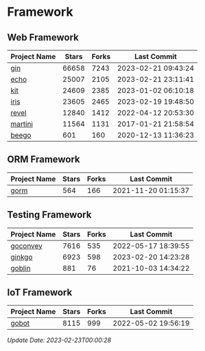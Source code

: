 # Framework

## Web Framework
| Project Name | Stars | Forks | Last Commit |
| ------------ | ----- | ----- | ----------- |
| [gin](https://github.com/gin-gonic/gin) | 66658 | 7243 | 2023-02-21 09:43:24 |
| [echo](https://github.com/labstack/echo) | 25007 | 2105 | 2023-02-21 23:11:41 |
| [kit](https://github.com/go-kit/kit) | 24609 | 2385 | 2023-01-02 06:10:18 |
| [iris](https://github.com/kataras/iris) | 23605 | 2465 | 2023-02-19 19:48:50 |
| [revel](https://github.com/revel/revel) | 12840 | 1412 | 2022-04-12 20:53:30 |
| [martini](https://github.com/go-martini/martini) | 11564 | 1131 | 2017-01-21 21:58:54 |
| [beego](https://github.com/astaxie/beego) | 601 | 160 | 2020-12-13 11:36:23 |

## ORM Framework
| Project Name | Stars | Forks | Last Commit |
| ------------ | ----- | ----- | ----------- |
| [gorm](https://github.com/jinzhu/gorm) | 564 | 166 | 2021-11-20 01:15:37 |

## Testing Framework
| Project Name | Stars | Forks | Last Commit |
| ------------ | ----- | ----- | ----------- |
| [goconvey](https://github.com/smartystreets/goconvey) | 7616 | 535 | 2022-05-17 18:39:55 |
| [ginkgo](https://github.com/onsi/ginkgo) | 6923 | 598 | 2023-02-20 14:23:28 |
| [goblin](https://github.com/franela/goblin) | 881 | 76 | 2021-10-03 14:34:22 |

## IoT Framework
| Project Name | Stars | Forks | Last Commit |
| ------------ | ----- | ----- | ----------- |
| [gobot](https://github.com/hybridgroup/gobot) | 8115 | 999 | 2022-05-02 19:56:19 |

*Update Date: 2023-02-23T00:00:28*